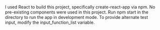 I used React to build this project, specifically create-react-app via npm.
No pre-existing components were used in this project.
Run npm start in the directory to run the app in development mode.
To provide alternate test input, modify the input_function_list variable.